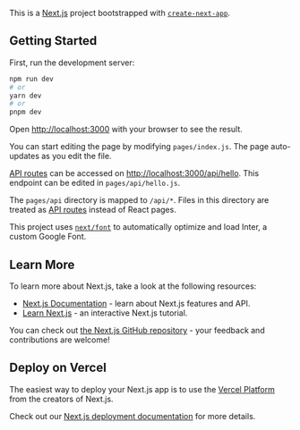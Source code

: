 This is a [Next.js](https://nextjs.org/) project bootstrapped with [`create-next-app`](https://github.com/vercel/next.js/tree/canary/packages/create-next-app).

## Getting Started

First, run the development server:

```bash
npm run dev
# or
yarn dev
# or
pnpm dev
```

Open [http://localhost:3000](http://localhost:3000) with your browser to see the result.

You can start editing the page by modifying `pages/index.js`. The page auto-updates as you edit the file.

[API routes](https://nextjs.org/docs/api-routes/introduction) can be accessed on [http://localhost:3000/api/hello](http://localhost:3000/api/hello). This endpoint can be edited in `pages/api/hello.js`.

The `pages/api` directory is mapped to `/api/*`. Files in this directory are treated as [API routes](https://nextjs.org/docs/api-routes/introduction) instead of React pages.

This project uses [`next/font`](https://nextjs.org/docs/basic-features/font-optimization) to automatically optimize and load Inter, a custom Google Font.

## Learn More

To learn more about Next.js, take a look at the following resources:

- [Next.js Documentation](https://nextjs.org/docs) - learn about Next.js features and API.
- [Learn Next.js](https://nextjs.org/learn) - an interactive Next.js tutorial.

You can check out [the Next.js GitHub repository](https://github.com/vercel/next.js/) - your feedback and contributions are welcome!

## Deploy on Vercel

The easiest way to deploy your Next.js app is to use the [Vercel Platform](https://vercel.com/new?utm_medium=default-template&filter=next.js&utm_source=create-next-app&utm_campaign=create-next-app-readme) from the creators of Next.js.

Check out our [Next.js deployment documentation](https://nextjs.org/docs/deployment) for more details.











<!-- 

npx create-next-app
npm install --legacy-peer-deps
npm run dev

npm install -g @sanity/cli
sanity init --coupon javascriptmastery2022
OR
npm -y create sanity@latest

sanity docs
sanity manage

frontend
pages/index.js <- main page

rafce <- shortcut
create lib folder -> client.js

STRIPE CARD
4242 4242 4242 4242
04/24 424

Vercel for Deployment
sanity deployment 
sanity help -> sanity deploy
https://melody-market-db.sanity.studio/desk

-----------------------------------------------------------------------------------------------------------------------------------------------------------------------
.ENV
NEXT_PUBLIC_SANITY_TOKEN = skojIUSmcyrPAXywtg1F9pyQpd8w6JUoWC6nGbk9gOwKZfvcdkGrS5cAwQjr5IjEIJr62RO5jCjRPEKD1pzBwLs56UZ8sdIJ7ls1IENOpLiH5WK1UO29I8Fe6xT8hHRzQgb3X09Q4BlVIZwhQTqy5hFHoWZMoAb2G6iIOeCcdKNfJZnOaWP0
NEXT_PUBLIC_STRIPE_SECRET_KEY = sk_test_51MHLWFSIoQ4sOUF70H4cR8yXD87hgY88IbAMTKvM4uYYY0i2FSpPTtXR6tZj4CxVI4Ks3xgtqRQ3PcqE3gji7Yte00NOankj7m
NEXT_PUBLIC_STRIPE_PUBLISHABLE_KEY = pk_test_51MHLWFSIoQ4sOUF7CzdUXBlbCFgAu32uNhRJp7h5Y8uJpqie1ZVGKUrRNk1P1T0etPYD9LFURVWy1KnIpCDj3SLJ00AUzBaUvT

-----------------------------------------------------------------------------------------------------------------------------------------------------------------------

sanity : which allows us easy to manage data
sanity-img-url : dynamically change image of banner
stripe : for payment
next-sanity-images : to process images
react-host-toast : provice nice banner notifications
hotsport : img prop -> better poition selection
slug : unique string
suggestion : double click on word then -> ctrl + space
[slug].js : bracket means dynamic

-----------------------------------------------------------------------------------------------------------------------------------------------------------------------
Resources
https://github.com/adrianhajdin/ecommerce_sanity_stripe/tree/main

Second Application 
https://www.youtube.com/watch?v=XxXyfkrP298&t=29534s&ab_channel=JavaScriptMastery

-->





















